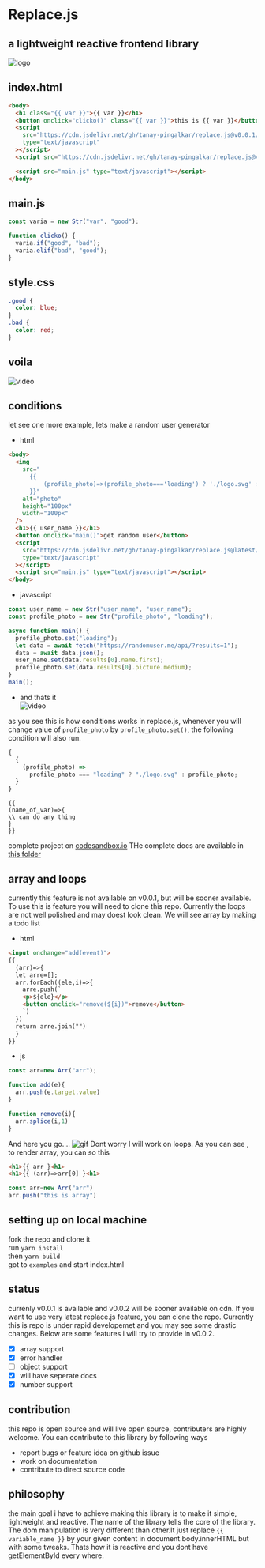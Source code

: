 # Replace.js

## a lightweight reactive frontend library

![logo](https://github.com/tanay-pingalkar/replace.js/blob/main/example/logo.png)

## index.html

```html
<body>
  <h1 class="{{ var }}">{{ var }}</h1>
  <button onclick="clicko()" class="{{ var }}">this is {{ var }}</button>
  <script
    src="https://cdn.jsdelivr.net/gh/tanay-pingalkar/replace.js@v0.0.1/dist/bundle.min.js"
    type="text/javascript"
  ></script>
  <script src="https://cdn.jsdelivr.net/gh/tanay-pingalkar/replace.js@v0.0.1/dist/bundle.min.js" type="text/javascript"></script>

  <script src="main.js" type="text/javascript"></script>
</body>
```

## main.js

```javascript
const varia = new Str("var", "good");

function clicko() {
  varia.if("good", "bad");
  varia.elif("bad", "good");
}
```

## style.css

```css
.good {
  color: blue;
}
.bad {
  color: red;
}
```

## voila

![video](https://github.com/tanay-pingalkar/replace.js/blob/main/example/Screencast%202021-04-19%2011%2033%2032.gif)

## conditions

let see one more example, lets make a random user generator

- html

```html
<body>
  <img
    src="
      {{ 
          (profile_photo)=>(profile_photo==='loading') ? './logo.svg' : profile_photo
      }}"
    alt="photo"
    height="100px"
    width="100px"
  />
  <h1>{{ user_name }}</h1>
  <button onclick="main()">get random user</button>
  <script
    src="https://cdn.jsdelivr.net/gh/tanay-pingalkar/replace.js@latest/dist/bundle.js"
    type="text/javascript"
  ></script>
  <script src="main.js" type="text/javascript"></script>
</body>
```

- javascript

```javascript
const user_name = new Str("user_name", "user_name");
const profile_photo = new Str("profile_photo", "loading");

async function main() {
  profile_photo.set("loading");
  let data = await fetch("https://randomuser.me/api/?results=1");
  data = await data.json();
  user_name.set(data.results[0].name.first);
  profile_photo.set(data.results[0].picture.medium);
}
main();
```

- and thats it <br>
![video](https://github.com/tanay-pingalkar/replace.js/blob/main/example/random.gif)

as you see this is how conditions works in replace.js, whenever you will change value of `profile_photo` by `profile_photo.set()`, the following
condition will also run.

```javascript
{
  {
    (profile_photo) =>
      profile_photo === "loading" ? "./logo.svg" : profile_photo;
  }
}
```

```javscript
{{
(name_of_var)=>{
\\ can do any thing
}
}}
```

complete project on [codesandbox.io](https://codesandbox.io/s/currying-flower-osk5n?file=/index.html)
THe complete docs are available in [this folder](https://github.com/tanay-pingalkar/replace.js/tree/main/docs)

## array and loops
currently this feature is not available on v0.0.1, but will be sooner available. To use this is feature you will need to clone this repo.
Currently the loops are not well polished and may doest look clean. We will see array by making a todo list
- html
``` html
<input onchange="add(event)">
{{ 
  (arr)=>{
  let arre=[];
  arr.forEach((ele,i)=>{
    arre.push(`
    <p>${ele}</p>
    <button onclick="remove(${i})">remove</button>
    `)
  })
  return arre.join("")
  } 
}}
```
- js
``` javascript
const arr=new Arr("arr");

function add(e){
  arr.push(e.target.value)
}

function remove(i){
  arr.splice(i,1)
}
```
And here you go....
![gif](https://github.com/tanay-pingalkar/replace.js/blob/main/example/Screencast%202021-04-22%2017%2011%2023.gif)
Dont worry I will work on loops.
As you can see , to render array, you can so this
``` html
<h1>{{ arr }<h1>
<h1>{{ (arr)=>arr[0] }<h1>
```
```javascript
const arr=new Arr("arr")
arr.push("this is array")
```

## setting up on local machine

fork the repo and clone it <br>
run `yarn install` <br>
then `yarn build` <br>
got to `examples` and start index.html

## status
currenly v0.0.1 is available and v0.0.2 will be sooner available on cdn. If you want to use very latest replace.js feature, you can clone the repo. Currently this is repo is under rapid developemet and you may see some drastic changes. Below are some features i will try to provide in v0.0.2.
- [x] array support
- [x] error handler
- [ ] object support
- [x] will have seperate docs
- [x] number support

## contribution
this repo is open source and will live open source, contributers are highly welcome. You can contribute to this library by following ways
- report bugs or feature idea on github issue
- work on documentation
- contribute to direct source code

## philosophy

the main goal i have to achieve making this library is to make it simple, lightweight and reactive. The name of the library tells the core of the library. The dom 
manipulation is very different than other.It just replace `{{ variable_name }}` by your given content in document.body.innerHTML but with some tweaks. Thats how it is reactive and you dont have getElementById every where.
